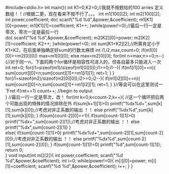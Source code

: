 #include<stdio.h>
int main(){
	int K1=0,K2=0;//我就不按题给的100 arries 定义数组！！//根据二更，现在看来不按不行了。。。 
	int m1[100][2];
	int m2[100][2];
	int power,coefficient;
 	do{ 
	 	scanf("%d %d",&power,&coefficient);
 		m1[K1][0]=power;
 		m1[K1][1]=coefficient;
 		K1++;
	}while(power!=0);//最后一行一定是零次，零次一定是最后一行 	
 	do{
 		scanf("%d %d",&power,&coefficient);
 		m2[K2][0]=power;
 		m2[K2][1]=coefficient;
 		K2++;
	}while(power!=0);
	int sum[K1+K2][2];//所需肯定小于K1+K2，在后面单独确定好sum的行数太麻烦 
    int i1,i2,max,count=0;
    if(m1[0][0]>=m2[0][0])
	max=m1[0][0];
	else
	max=m2[0][0];
	for(int n=max;n>=0;n--){//对于同一n，下面的两个for循环是相容性可进入的，但各自最多只能进入一次 
		int ret=0;
    	for(i1=sizeof(m1)/sizeof(m1[0][0]);i1>=0;i1--){
    		if(m1[i1][0]==n){
    			sum[count][0]=n;sum[count][1]+=m1[i1][1];
    			ret=1;
			}
		}
		for(i1=sizeof(m2)/sizeof(m2[0][0]);i2>=0;i2--){
    		if(m1[i2][0]==n){
    			sum[count][0]=n;sum[count][1]+=m1[i2][1];
    			ret=1;
			}
		}//等会可以在这里测试一下ret 
		if(ret==1) 
		count++;
		//begin to output			    
	}							//最后一行一定是零次，改！ 
	for(int k=0;k<count-2;k++){   //这一个循环把后两个可能出现的特殊的情况排除在外 
		if(sum[k+1][1]>0) 
		printf("%dx%d+",sum[k][1],sum[k][0]);//考虑对非正系数的输出 ！！ 
		else 
		printf("%dx%d",sum[k][1],sum[k][0]);
	}
	if(sum[count-2][0]==1){
		if(sum[count-1][1]>0) 
		printf("%dx+",sum[count-2][1]);//考虑对非正系数的输出 ！！ 
		else
		printf("%dx",sum[count-2][1])
	}	
	else{
		if(sum[count-1][1]>0) 
		printf("%dx%d+",sum[count-2][1],sum[count-2][0]);//考虑对非正系数的输出 ！！ 
		else 
		printf("%dx%d",sum[count-2][1],sum[count-2][0]);
	}
	if(sum[count-1][1]!=0)
	printf("%d",sum[count-1][1]);
	return 0;	     	
} 
void input(int m[][2]){
	int power,coefficient;
	scanf("%d %d",&power,&coefficient);
 	int i=0;
 	while(power!=0){
 		m[i][0]=power;
 		m[i][1]=coefficient;
 		scanf("%d %d",&power,&coefficient);
 		i++;
	}
}
